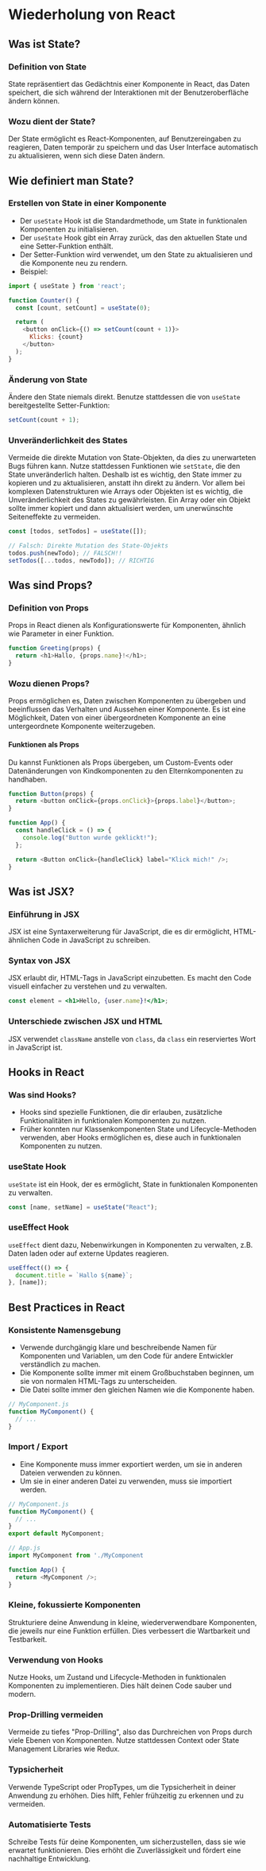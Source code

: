 # Wiederholung von React

## Was ist State?

### Definition von State

State repräsentiert das Gedächtnis einer Komponente in React, das Daten speichert, die sich während der Interaktionen mit der Benutzeroberfläche ändern können.

### Wozu dient der State?

Der State ermöglicht es React-Komponenten, auf Benutzereingaben zu reagieren, Daten temporär zu speichern und das User Interface automatisch zu aktualisieren, wenn sich diese Daten ändern.

## Wie definiert man State?

### Erstellen von State in einer Komponente

- Der `useState` Hook ist die Standardmethode, um State in funktionalen Komponenten zu initialisieren.
- Der `useState` Hook gibt ein Array zurück, das den aktuellen State und eine Setter-Funktion enthält.
- Der Setter-Funktion wird verwendet, um den State zu aktualisieren und die Komponente neu zu rendern.
- Beispiel:

```javascript
import { useState } from 'react';

function Counter() {
  const [count, setCount] = useState(0);

  return (
    <button onClick={() => setCount(count + 1)}>
      Klicks: {count}
    </button>
  );
}
```

### Änderung von State

Ändere den State niemals direkt. Benutze stattdessen die von `useState` bereitgestellte Setter-Funktion:

```javascript
setCount(count + 1);
```

### Unveränderlichkeit des States

Vermeide die direkte Mutation von State-Objekten, da dies zu unerwarteten Bugs führen kann. Nutze stattdessen Funktionen wie `setState`, die den State unveränderlich halten.
Deshalb ist es wichtig, den State immer zu kopieren und zu aktualisieren, anstatt ihn direkt zu ändern.
Vor allem bei komplexen Datenstrukturen wie Arrays oder Objekten ist es wichtig, die Unveränderlichkeit des States zu gewährleisten.
Ein Array oder ein Objekt sollte immer kopiert und dann aktualisiert werden, um unerwünschte Seiteneffekte zu vermeiden.

```javascript
const [todos, setTodos] = useState([]);

// Falsch: Direkte Mutation des State-Objekts
todos.push(newTodo); // FALSCH!!
setTodos([...todos, newTodo]); // RICHTIG
```

## Was sind Props?

### Definition von Props

Props in React dienen als Konfigurationswerte für Komponenten, ähnlich wie Parameter in einer Funktion.

```javascript
function Greeting(props) {
  return <h1>Hallo, {props.name}!</h1>;
}
```

### Wozu dienen Props?

Props ermöglichen es, Daten zwischen Komponenten zu übergeben und beeinflussen das Verhalten und Aussehen einer Komponente.
Es ist eine Möglichkeit, Daten von einer übergeordneten Komponente an eine untergeordnete Komponente weiterzugeben.

#### Funktionen als Props

Du kannst Funktionen als Props übergeben, um Custom-Events oder Datenänderungen von Kindkomponenten zu den Elternkomponenten zu handhaben.

```javascript
function Button(props) {
  return <button onClick={props.onClick}>{props.label}</button>;
}
```

```javascript
function App() {
  const handleClick = () => {
    console.log("Button wurde geklickt!");
  };

  return <Button onClick={handleClick} label="Klick mich!" />;
}
```

## Was ist JSX?

### Einführung in JSX

JSX ist eine Syntaxerweiterung für JavaScript, die es dir ermöglicht, HTML-ähnlichen Code in JavaScript zu schreiben.

### Syntax von JSX

JSX erlaubt dir, HTML-Tags in JavaScript einzubetten. Es macht den Code visuell einfacher zu verstehen und zu verwalten.

```jsx
const element = <h1>Hello, {user.name}!</h1>;
```

### Unterschiede zwischen JSX und HTML

JSX verwendet `className` anstelle von `class`, da `class` ein reserviertes Wort in JavaScript ist.

## Hooks in React

### Was sind Hooks?

- Hooks sind spezielle Funktionen, die dir erlauben, zusätzliche Funktionalitäten in funktionalen Komponenten zu nutzen.
- Früher konnten nur Klassenkomponenten State und Lifecycle-Methoden verwenden, aber Hooks ermöglichen es, diese auch in funktionalen Komponenten zu nutzen.

### useState Hook

`useState` ist ein Hook, der es ermöglicht, State in funktionalen Komponenten zu verwalten.

```javascript
const [name, setName] = useState("React");
```

### useEffect Hook

`useEffect` dient dazu, Nebenwirkungen in Komponenten zu verwalten, z.B. Daten laden oder auf externe Updates reagieren.

```javascript
useEffect(() => {
  document.title = `Hallo ${name}`;
}, [name]);
```

## Best Practices in React

### Konsistente Namensgebung

- Verwende durchgängig klare und beschreibende Namen für Komponenten und Variablen, um den Code für andere Entwickler verständlich zu machen.
- Die Komponente sollte immer mit einem Großbuchstaben beginnen, um sie von normalen HTML-Tags zu unterscheiden.
- Die Datei sollte immer den gleichen Namen wie die Komponente haben.

```javascript
// MyComponent.js
function MyComponent() {
  // ...
}
```

### Import / Export

- Eine Komponente muss immer exportiert werden, um sie in anderen Dateien verwenden zu können.
- Um sie in einer anderen Datei zu verwenden, muss sie importiert werden.

```javascript
// MyComponent.js
function MyComponent() {
  // ...
}
export default MyComponent;
```


```javascript
// App.js
import MyComponent from './MyComponent

function App() {
  return <MyComponent />;
}
```

### Kleine, fokussierte Komponenten

Strukturiere deine Anwendung in kleine, wiederverwendbare Komponenten, die jeweils nur eine Funktion erfüllen. Dies verbessert die Wartbarkeit und Testbarkeit.

### Verwendung von Hooks

Nutze Hooks, um Zustand und Lifecycle-Methoden in funktionalen Komponenten zu implementieren. Dies hält deinen Code sauber und modern.

### Prop-Drilling vermeiden

Vermeide zu tiefes "Prop-Drilling", also das Durchreichen von Props durch viele Ebenen von Komponenten. Nutze stattdessen Context oder State Management Libraries wie Redux.

### Typsicherheit

Verwende TypeScript oder PropTypes, um die Typsicherheit in deiner Anwendung zu erhöhen. Dies hilft, Fehler frühzeitig zu erkennen und zu vermeiden.

### Automatisierte Tests

Schreibe Tests für deine Komponenten, um sicherzustellen, dass sie wie erwartet funktionieren. Dies erhöht die Zuverlässigkeit und fördert eine nachhaltige Entwicklung.

